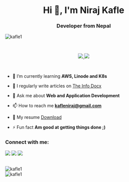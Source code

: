 <h1 align="center">Hi 👋, I'm Niraj Kafle</h1>
<h3 align="center">Developer from Nepal</h3>

<p align="left"> <img src="https://komarev.com/ghpvc/?username=kafle1&label=Profile%20views&color=db0606&style=flat" alt="kafle1" /> </p>
</br>
<p align="center">
<a href="#">
    <img src="https://skillicons.dev/icons?i=ts,nodejs,express,nestjs,graphql,prisma,mongodb,mysql,postgres,redis,docker,next,tailwind,dart,flutter" />
   <img src="https://skillicons.dev/icons?i=,git,vscode,nginx,appwrite,firebase,androidstudio,aws,azure,bash,linux,cloudflare,vite,postman" />
</a>
</p>
</br>

- 🌱 I’m currently learning **AWS, Linode and K8s**

- 📝 I regularly write articles on [The Info Docx](https://theinfodocx.blogspot.com/)

- 💬 Ask me about **Web and Application Development**

- 📫 How to reach me **kafleniraj@gmail.com**

- 📄 My resume [Download](https://bit.ly/niraj-resume)

- ⚡ Fun fact **Am good at getting things done ;)**

<h3 align="left">Connect with me:</h3>
<p align="left">
<a href="https://twitter.com/buckwheat8848" target="blank"><img src="https://skillicons.dev/icons?i=twitter" /></a>
<a href="https://linkedin.com/in/nirajkafle8848" target="blank"><img src="https://skillicons.dev/icons?i=linkedin" /></a>
<a href="https://discord.com/users/524904555117412352" target="blank"><img src="https://skillicons.dev/icons?i=discord" /></a>
</p>



<br>


  <div >
    <img src="https://github-readme-stats.vercel.app/api/top-langs?username=kafle1&show_icons=true&locale=en&layout=compact" alt="kafle1" />
  </div>
  
  <div>
    <img src="https://github-readme-stats.vercel.app/api?username=kafle1&show_icons=true&locale=en" alt="kafle1" />
  </div>




